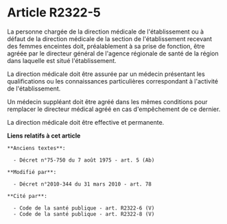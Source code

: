 # Article R2322-5

La personne chargée de la direction médicale de l'établissement ou à défaut de la direction médicale de la section de
l'établissement recevant des femmes enceintes doit, préalablement à sa prise de fonction, être agréée par le directeur
général de l'agence régionale de santé de la région dans laquelle est situé l'établissement. 

La direction médicale doit être assurée par un médecin présentant les qualifications ou les connaissances particulières
correspondant à l'activité de l'établissement. 

Un médecin suppléant doit être agréé dans les mêmes conditions pour remplacer le directeur médical agréé en cas d'empêchement
de ce dernier. 

La direction médicale doit être effective et permanente.

**Liens relatifs à cet article**

	**Anciens textes**:

	  - Décret n°75-750 du 7 août 1975 - art. 5 (Ab)

	**Modifié par**:

	  - Décret n°2010-344 du 31 mars 2010 - art. 78

	**Cité par**:

	  - Code de la santé publique - art. R2322-6 (V)
	  - Code de la santé publique - art. R2322-8 (V)
